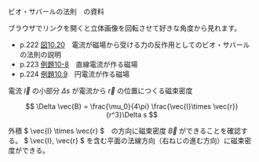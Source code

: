 ビオ・サバールの法則　の資料

ブラウザでリンクを開くと立体画像を回転させて好きな角度から見れます。

* p.222 [図10.20](fig10_20.html)　電流が磁場から受ける力の反作用としてのビオ・サバールの法則の説明
* p.223 [例題10-8](ex10_8.html)　直線電流が作る磁場
* p.224 [例題10.9](ex10_9.html)　円電流が作る磁場

電流 $\vec{I}$ の小部分 $\Delta s$ が電流から $\vec{r}$ の位置につくる磁束密度

$$
\Delta \vec{B} = \frac{\mu_0}{4\pi} \frac{\vec{I}\times \vec{r}}{r^3}\Delta s
$$

外積 $ \vec{I} \times \vec{r} $　の方向に磁束密度 $\vec{B}$ ができることを確認する。
$ \vec{I}, \vec{r} $ を含む平面の法線方向（右ねじの進む方向）に磁束密度ができる。
